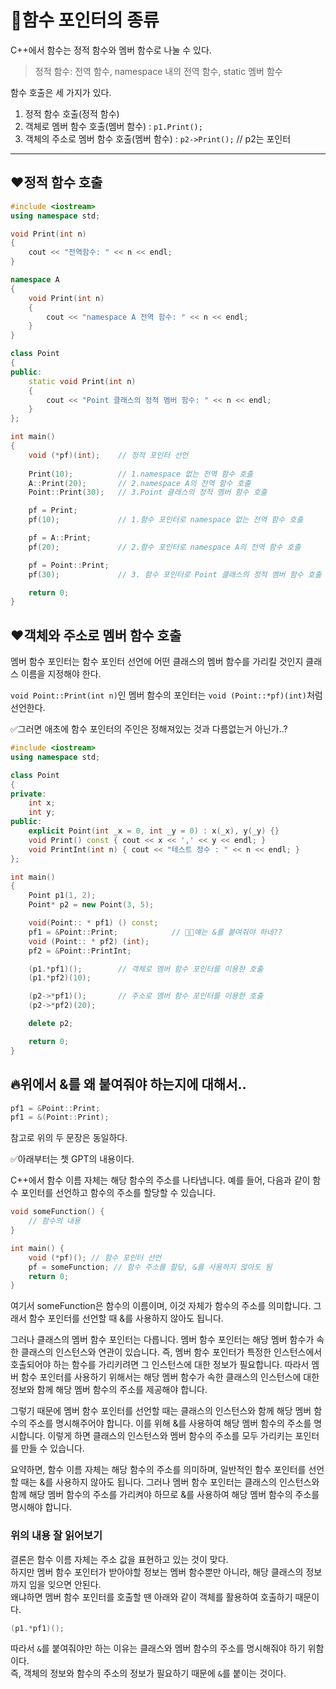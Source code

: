 # 🔵함수 포인터의 종류

C++에서 함수는 정적 함수와 멤버 함수로 나눌 수 있다.

> 정적 함수: 전역 함수, namespace 내의 전역 함수, static 멤버 함수

함수 호출은 세 가지가 있다.
1. 정적 함수 호출(정적 함수)
2. 객체로 멤버 함수 호출(멤버 함수) : `p1.Print();`
3. 객체의 주소로 멤버 함수 호출(멤버 함수) : `p2->Print();` // p2는 포인터

---
## ❤️정적 함수 호출

```cpp
#include <iostream>
using namespace std;

void Print(int n)
{
	cout << "전역함수: " << n << endl;
}

namespace A
{
	void Print(int n)
	{
		cout << "namespace A 전역 함수: " << n << endl;
	}
}

class Point
{
public:
	static void Print(int n)
	{
		cout << "Point 클래스의 정적 멤버 함수: " << n << endl;
	}
};

int main()
{
	void (*pf)(int);    // 정적 포인터 선언
	 
	Print(10);          // 1.namespace 없는 전역 함수 호출
	A::Print(20);       // 2.namespace A의 전역 함수 호출
	Point::Print(30);   // 3.Point 클래스의 정적 멤버 함수 호출

	pf = Print;         
	pf(10);             // 1.함수 포인터로 namespace 없는 전역 함수 호출

	pf = A::Print;
	pf(20);             // 2.함수 포인터로 namespace A의 전역 함수 호출

	pf = Point::Print;
	pf(30);             // 3. 함수 포인터로 Point 클래스의 정적 멤버 함수 호출

	return 0;
}
```

## ❤️객체와 주소로 멤버 함수 호출

멤버 함수 포인터는 함수 포인터 선언에 어떤 클래스의 멤버 함수를 가리킬 것인지 클래스 이름을 지정해야 한다.

`void Point::Print(int n)`인 멤버 함수의 포인터는 `void (Point::*pf)(int)`처럼 선언한다. 

✅그러면 애초에 함수 포인터의 주인은 정해져있는 것과 다름없는거 아닌가..?

```cpp
#include <iostream>
using namespace std;

class Point
{
private:
	int x;
	int y;
public:
	explicit Point(int _x = 0, int _y = 0) : x(_x), y(_y) {}
	void Print() const { cout << x << ',' << y << endl; }
	void PrintInt(int n) { cout << "테스트 정수 : " << n << endl; }
};

int main()
{
	Point p1(1, 2);
	Point* p2 = new Point(3, 5);

	void(Point:: * pf1) () const;
	pf1 = &Point::Print;            // 🎈🎈얘는 &를 붙여줘야 하네??
	void (Point:: * pf2) (int);
	pf2 = &Point::PrintInt;

	(p1.*pf1)();        // 객체로 멤버 함수 포인터를 이용한 호출
	(p1.*pf2)(10);

	(p2->*pf1)();       // 주소로 멤버 함수 포인터를 이용한 호출
	(p2->*pf2)(20);

	delete p2;

	return 0;
}
```

## 🔥위에서 &를 왜 붙여줘야 하는지에 대해서..
```cpp
pf1 = &Point::Print;
pf1 = &(Point::Print);
```
참고로 위의 두 문장은 동일하다.

✅아래부터는 쳇 GPT의 내용이다. 

C++에서 함수 이름 자체는 해당 함수의 주소를 나타냅니다. 예를 들어, 다음과 같이 함수 포인터를 선언하고 함수의 주소를 할당할 수 있습니다.

```cpp
void someFunction() {
    // 함수의 내용
}

int main() {
    void (*pf)(); // 함수 포인터 선언
    pf = someFunction; // 함수 주소를 할당, &를 사용하지 않아도 됨
    return 0;
}
```
여기서 someFunction은 함수의 이름이며, 이것 자체가 함수의 주소를 의미합니다. 그래서 함수 포인터를 선언할 때 &를 사용하지 않아도 됩니다.

그러나 클래스의 멤버 함수 포인터는 다릅니다. 멤버 함수 포인터는 해당 멤버 함수가 속한 클래스의 인스턴스와 연관이 있습니다. 즉, 멤버 함수 포인터가 특정한 인스턴스에서 호출되어야 하는 함수를 가리키려면 그 인스턴스에 대한 정보가 필요합니다. 따라서 멤버 함수 포인터를 사용하기 위해서는 해당 멤버 함수가 속한 클래스의 인스턴스에 대한 정보와 함께 해당 멤버 함수의 주소를 제공해야 합니다.

그렇기 때문에 멤버 함수 포인터를 선언할 때는 클래스의 인스턴스와 함께 해당 멤버 함수의 주소를 명시해주어야 합니다. 이를 위해 &를 사용하여 해당 멤버 함수의 주소를 명시합니다. 이렇게 하면 클래스의 인스턴스와 멤버 함수의 주소를 모두 가리키는 포인터를 만들 수 있습니다.

요약하면, 함수 이름 자체는 해당 함수의 주소를 의미하며, 일반적인 함수 포인터를 선언할 때는 &를 사용하지 않아도 됩니다. 그러나 멤버 함수 포인터는 클래스의 인스턴스와 함께 해당 멤버 함수의 주소를 가리켜야 하므로 &를 사용하여 해당 멤버 함수의 주소를 명시해야 합니다.

### 위의 내용 잘 읽어보기
결론은 함수 이름 자체는 주소 값을 표현하고 있는 것이 맞다. <br> 
하지만 멤버 함수 포인터가 받아야할 정보는 멤버 함수뿐만 아니라, 해당 클래스의 정보까지 임을 잊으면 안된다. <br>
왜냐하면 멤버 함수 포인터를 호출할 땐 아래와 같이 객체를 활용하여 호출하기 때문이다.
```cpp
(p1.*pf1)();
```
따라서 `&`를 붙여줘야만 하는 이유는 클래스와 멤버 함수의 주소를 명시해줘야 하기 위함이다. <br>
즉, 객체의 정보와 함수의 주소의 정보가 필요하기 때문에 `&`를 붙이는 것이다.

